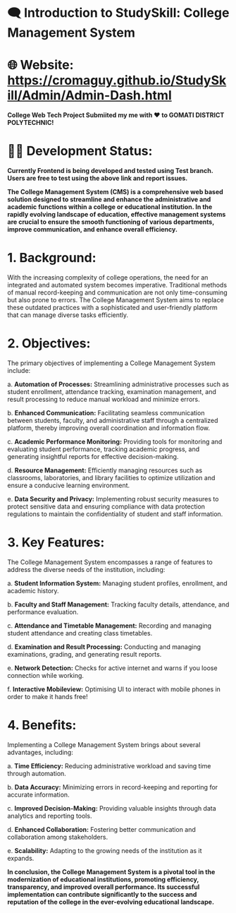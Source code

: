 # 🗨️ Introduction to StudySkill: College Management System #



# 🌐 Website: https://cromaguy.github.io/StudySkill/Admin/Admin-Dash.html # 
**College Web Tech Project Submiited my me with ❤️ to GOMATI DISTRICT POLYTECHNIC!**


# 🧑‍💻 Development Status: #
**Currently Frontend is being developed and tested using Test branch. Users are free to test using the above link and report issues.**



**The College Management System (CMS) is a comprehensive web based solution designed to streamline and enhance the administrative and academic functions within a college or educational institution. In the rapidly evolving landscape of education, effective management systems are crucial to ensure the smooth functioning of various departments, improve communication, and enhance overall efficiency.**



# 1. Background: #
With the increasing complexity of college operations, the need for an integrated and automated system becomes imperative. Traditional methods of manual record-keeping and communication are not only time-consuming but also prone to errors. The College Management System aims to replace these outdated practices with a sophisticated and user-friendly platform that can manage diverse tasks efficiently.


# 2. Objectives: #
The primary objectives of implementing a College Management System include:

   a. **Automation of Processes:** Streamlining administrative processes such as student enrollment, attendance tracking, examination management, and result processing to reduce manual workload and minimize errors.

   b. **Enhanced Communication:** Facilitating seamless communication between students, faculty, and administrative staff through a centralized platform, thereby improving overall coordination and information flow.

   c. **Academic Performance Monitoring:** Providing tools for monitoring and evaluating student performance, tracking academic progress, and generating insightful reports for effective decision-making.

   d. **Resource Management:** Efficiently managing resources such as classrooms, laboratories, and library facilities to optimize utilization and ensure a conducive learning environment.

   e. **Data Security and Privacy:** Implementing robust security measures to protect sensitive data and ensuring compliance with data protection regulations to maintain the confidentiality of student and staff information.


# 3. Key Features: #
The College Management System encompasses a range of features to address the diverse needs of the institution, including:

   a. **Student Information System:** Managing student profiles, enrollment, and academic history.

   b. **Faculty and Staff Management:** Tracking faculty details, attendance, and performance evaluation.

   c. **Attendance and Timetable Management:** Recording and managing student attendance and creating class timetables.

   d. **Examination and Result Processing:** Conducting and managing examinations, grading, and generating result reports.

   e. **Network Detection:** Checks for active internet and warns if you loose connection while working.

   f. **Interactive Mobileview:** Optimising UI to interact with mobile phones in order to make it hands free!


# 4. Benefits: #
Implementing a College Management System brings about several advantages, including:

   a. **Time Efficiency:** Reducing administrative workload and saving time through automation.

   b. **Data Accuracy:** Minimizing errors in record-keeping and reporting for accurate information.

   c. **Improved Decision-Making:** Providing valuable insights through data analytics and reporting tools.

   d. **Enhanced Collaboration:** Fostering better communication and collaboration among stakeholders.

   e. **Scalability:** Adapting to the growing needs of the institution as it expands.


**In conclusion, the College Management System is a pivotal tool in the modernization of educational institutions, promoting efficiency, transparency, and improved overall performance. Its successful implementation can contribute significantly to the success and reputation of the college in the ever-evolving educational landscape.**
